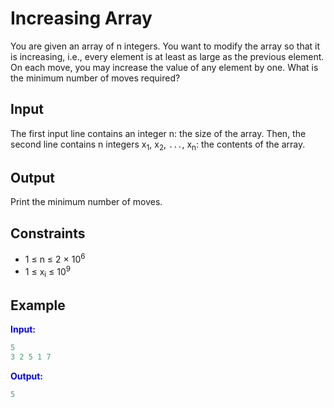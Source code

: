 # Increasing Array

You are given an array of n integers. You want to modify the array so that it is increasing, i.e., every element is at least as large as the previous element.
On each move, you may increase the value of any element by one. What is the minimum number of moves required?  

## Input
The first input line contains an integer n: the size of the array.
Then, the second line contains n integers x<sub>1</sub>, x<sub>2</sub>, `...`, x<sub>n</sub>: the contents of the array.

## Output
Print the minimum number of moves.  

## Constraints

- 1 &le; n &le;  2 <span>&#215;</span> 10<sup>6</sup>  
- 1 &le; x<sub>i</sub> &le;  10<sup>9</sup>

## Example
<font color="blue">**Input:**</font> 
```c++
5
3 2 5 1 7
```
<font color="blue">**Output:**</font>
```c++
5
```
